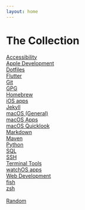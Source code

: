 ```yaml
---
layout: home
---
```


<link rel="stylesheet" href="index.css">

<h1 class="collection-header">The Collection</h1>

<div class="collection-content">
    <a href="/accessibility">Accessibility</a>
    <br/>
    <a href="/apple-dev">Apple Development</a>
    <br/>
    <a href="/dotfiles">Dotfiles</a>
    <br/>
    <a href="/Flutter">Flutter</a>
    <br/>
    <a href="/git">Git</a>
    <br/>
    <a href="/gpg">GPG</a>
    <br/>
    <a href="/homebrew">Homebrew</a>
    <br/>
    <a href="/iOS-apps">iOS apps</a>
    <br/>
    <a href="/jekyll">Jekyll</a>
    <br/>
    <a href="/macOS">macOS (General)</a>
    <br/>
    <a href="/macOS-apps">macOS Apps</a>
    <br/>
    <a href="/macOS-quicklook">macOS Quicklook</a>
    <br/>
    <a href="/markdown">Markdown</a>
    <br/>
    <a href="/maven">Maven</a>
    <br/>
    <a href="/python">Python</a>
    <br/>
    <a href="/sql">SQL</a>
    <br/>
    <a href="/ssh">SSH</a>
    <br/>
    <a href="/terminal-tools">Terminal Tools</a>
    <br/>
    <a href="/watchOS-apps">watchOS apps</a>
    <br/>
    <a href="/web-dev">Web Development</a>
    <br/>
    <a href="/fish">fish</a>
    <br/>
    <a href="/zsh">zsh</a>
    <br/>
    <br/>
    <a href="/random">Random</a>
</div>
